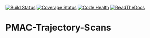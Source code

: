 [![Build Status](https://api.travis-ci.org/dls-controls/PMAC-Trajectory-Scans.svg)](https://travis-ci.org/dls-controls/PMAC-Trajectory-Scans)
[![Coverage Status](https://coveralls.io/repos/github/dls-controls/PMAC-Trajectory-Scans/badge.svg?branch=master)](https://coveralls.io/github/dls-controls/PMAC-Trajectory-Scans?branch=master)
[![Code Health](https://landscape.io/github/dls-controls/PMAC-Trajectory-Scans/master/landscape.svg?style=flat)](https://landscape.io/github/dls-controls/PMAC-Trajectory-Scans/master)
[![ReadTheDocs](https://readthedocs.org/projects/pmac-trajectory-scans/badge/?version=latest)](http://pmac-trajectory-scans.readthedocs.org)

# PMAC-Trajectory-Scans